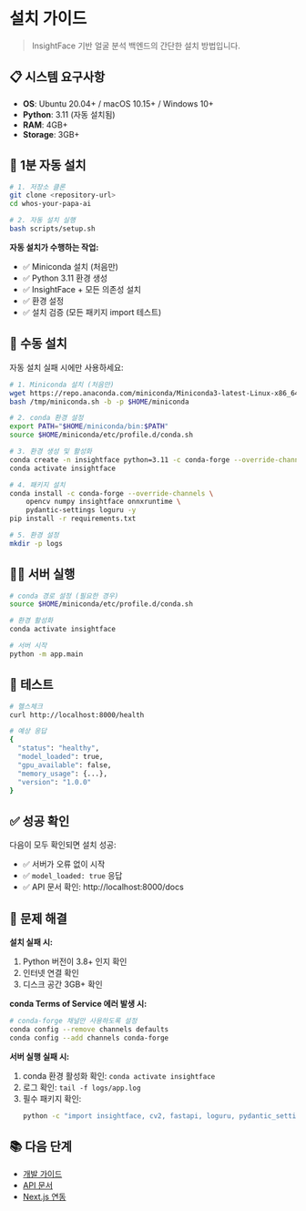 # 설치 가이드

> InsightFace 기반 얼굴 분석 백엔드의 간단한 설치 방법입니다.

## 📋 시스템 요구사항

- **OS**: Ubuntu 20.04+ / macOS 10.15+ / Windows 10+
- **Python**: 3.11 (자동 설치됨)
- **RAM**: 4GB+
- **Storage**: 3GB+

## 🚀 1분 자동 설치

```bash
# 1. 저장소 클론
git clone <repository-url>
cd whos-your-papa-ai

# 2. 자동 설치 실행
bash scripts/setup.sh
```

**자동 설치가 수행하는 작업:**
- ✅ Miniconda 설치 (처음만)
- ✅ Python 3.11 환경 생성
- ✅ InsightFace + 모든 의존성 설치
- ✅ 환경 설정
- ✅ 설치 검증 (모든 패키지 import 테스트)

## 🔧 수동 설치

자동 설치 실패 시에만 사용하세요:

```bash
# 1. Miniconda 설치 (처음만)
wget https://repo.anaconda.com/miniconda/Miniconda3-latest-Linux-x86_64.sh -O /tmp/miniconda.sh
bash /tmp/miniconda.sh -b -p $HOME/miniconda

# 2. conda 환경 설정
export PATH="$HOME/miniconda/bin:$PATH"
source $HOME/miniconda/etc/profile.d/conda.sh

# 3. 환경 생성 및 활성화
conda create -n insightface python=3.11 -c conda-forge --override-channels -y
conda activate insightface

# 4. 패키지 설치
conda install -c conda-forge --override-channels \
    opencv numpy insightface onnxruntime \
    pydantic-settings loguru -y
pip install -r requirements.txt

# 5. 환경 설정
mkdir -p logs
```

## 🏃‍♂️ 서버 실행

```bash
# conda 경로 설정 (필요한 경우)
source $HOME/miniconda/etc/profile.d/conda.sh

# 환경 활성화
conda activate insightface

# 서버 시작
python -m app.main
```

## 🧪 테스트

```bash
# 헬스체크
curl http://localhost:8000/health

# 예상 응답
{
  "status": "healthy",
  "model_loaded": true,
  "gpu_available": false,
  "memory_usage": {...},
  "version": "1.0.0"
}
```

## ✅ 성공 확인

다음이 모두 확인되면 설치 성공:
- ✅ 서버가 오류 없이 시작
- ✅ `model_loaded: true` 응답
- ✅ API 문서 확인: http://localhost:8000/docs

## 🐛 문제 해결

**설치 실패 시:**
1. Python 버전이 3.8+ 인지 확인
2. 인터넷 연결 확인
3. 디스크 공간 3GB+ 확인

**conda Terms of Service 에러 발생 시:**
```bash
# conda-forge 채널만 사용하도록 설정
conda config --remove channels defaults
conda config --add channels conda-forge
```

**서버 실행 실패 시:**
1. conda 환경 활성화 확인: `conda activate insightface`
2. 로그 확인: `tail -f logs/app.log`
3. 필수 패키지 확인:
   ```bash
   python -c "import insightface, cv2, fastapi, loguru, pydantic_settings"
   ```

## 📚 다음 단계

- [개발 가이드](DEVELOPMENT.md)
- [API 문서](API_DESIGN.md)
- [Next.js 연동](NEXTJS_INTEGRATION.md)